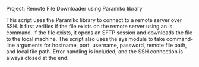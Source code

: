 Project: Remote File Downloader using Paramiko library

This script uses the Paramiko library to connect to a remote server over SSH. It first verifies if the file exists on the remote server using an ls command. If the file exists, it opens an SFTP session and downloads the file to the local machine. The script also uses the sys module to take command-line arguments for hostname, port, username, password, remote file path, and local file path. Error handling is included, and the SSH connection is always closed at the end.
